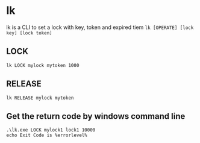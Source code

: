 # lk
lk is a CLI to set a lock with key, token and expired tiem
`lk [OPERATE] [lock key] [lock token]`

## LOCK
`lk LOCK mylock mytoken 1000`

## RELEASE
`lk RELEASE mylock mytoken`

## Get the return code by windows command line
```
.\lk.exe LOCK mylock1 lock1 10000
echo Exit Code is %errorlevel%
```